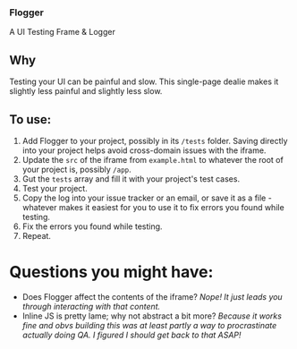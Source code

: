 ### Flogger
A UI Testing Frame &amp; Logger

## Why
Testing your UI can be painful and slow. This single-page dealie makes it slightly less painful and slightly less slow. 

## To use:
1) Add Flogger to your project, possibly in its `/tests` folder. Saving directly into your project helps avoid cross-domain issues with the iframe.
2) Update the `src` of the iframe from `example.html` to whatever the root of your project is, possibly `/app`.
3) Gut the `tests` array and fill it with your project's test cases.
4) Test your project.
5) Copy the log into your issue tracker or an email, or save it as a file - whatever makes it easiest for you to use it to fix errors you found while testing.
6) Fix the errors you found while testing.
7) Repeat.

# Questions you might have:
- Does Flogger affect the contents of the iframe? _Nope! It just leads you through interacting with that content._
- Inline JS is pretty lame; why not abstract a bit more? _Because it works fine and obvs building this was at least partly a way to procrastinate actually doing QA. I figured I should get back to that ASAP!_
